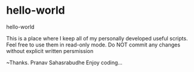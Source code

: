 # hello-world
hello-world

This is a place where I keep all of my personally developed useful scripts. Feel free to use them in read-only mode. Do NOT commit any changes without explicit written persmission

~Thanks.
Pranav Sahasrabudhe
Enjoy coding...
